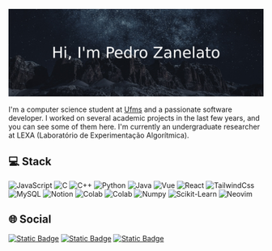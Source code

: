 ![Header Image](./assets/headerImage.jpeg)

I'm a computer science student at [Ufms](https://www.ufms.br) and a passionate software developer. I worked on several academic projects in the last few years, and you can see some of them here. I'm currently an undergraduate researcher at LEXA (Laboratório de Experimentação Algorítmica).

## 💻 Stack

![JavaScript](https://img.shields.io/badge/JavaScript-F7DF1E?style=for-the-badge&logo=javascript&logoColor=black)
![C](https://img.shields.io/badge/C-00599C?style=for-the-badge&logo=c&logoColor=white)
![C++](https://img.shields.io/badge/C%2B%2B-00599C?style=for-the-badge&logo=c%2B%2B&logoColor=white)
![Python](https://img.shields.io/badge/Python-14354C?style=for-the-badge&logo=python&logoColor=white)
![Java](https://img.shields.io/badge/Java-ED8B00?style=for-the-badge&logo=openjdk&logoColor=white)
![Vue](https://img.shields.io/badge/Vue.js-35495E?style=for-the-badge&logo=vue.js&logoColor=4FC08D)
![React](https://img.shields.io/badge/React-20232A?style=for-the-badge&logo=react&logoColor=61DAFB)
![TailwindCss](https://img.shields.io/badge/Tailwind_CSS-38B2AC?style=for-the-badge&logo=tailwind-css&logoColor=white)
![MySQL](https://img.shields.io/badge/MySQL-00000F?style=for-the-badge&logo=mysql&logoColor=white)
![Notion](https://img.shields.io/badge/Notion-000000?style=for-the-badge&logo=notion&logoColor=white)
![Colab](https://img.shields.io/badge/Colab-F9AB00?style=for-the-badge&logo=googlecolab&color=525252)
![Colab](https://img.shields.io/badge/Pandas-_?style=for-the-badge&logo=pandas&color=070707)
![Numpy](https://img.shields.io/badge/Numpy-_?style=for-the-badge&logo=numpy&color=050505)
![Scikit-Learn](https://img.shields.io/badge/Scikit_learn-_?style=for-the-badge&logo=scikit-learn&color=0404dd)
![Neovim](https://img.shields.io/badge/NeoVim-%2357A143.svg?&style=for-the-badge&logo=neovim&logoColor=white)

## 🌐 Social

[![Static Badge](https://img.shields.io/badge/Linkedin-blue?logo=linkedin&link=https://www.linkedin.com/in/pdrzan/)](https://www.linkedin.com/in/pdrzan/)
[![Static Badge](https://img.shields.io/badge/Email-white?logo=gmail&link=mail@pedeozanelato19@gmail.com)](mailto:pedeozanelato19@gmail.com)
[![Static Badge](https://img.shields.io/badge/Instagram-black?logo=instagram&link=https://www.instagram.com/pdrzan/)](https://www.instagram.com/pdrzan/)
